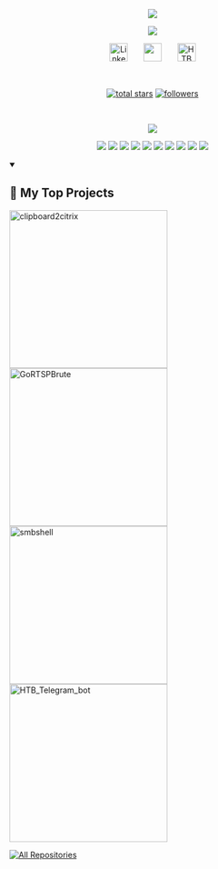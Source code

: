 <p align="center">
  <a href="https://github.com/vpanal">
    <img src="https://readme-typing-svg.demolab.com/?lines=vpanal&font=Fira%20Code&center=true&width=440&height=45&color=f75c7e&vCenter=true&pause=1000&size=22" /></a>
</p>

<p align="center">
  <!-- Typing SVG for hacker profile -->
  <a href="https://github.com/vpanal">
    <img src="https://readme-typing-svg.demolab.com/?lines=Pentester;%20Red%20Team%20Ops;%20Hacker%20&%20Developer;%20Always%20learning%20new%20things&font=Fira%20Code&center=true&width=440&height=45&color=f75c7e&vCenter=true&pause=1000&size=22" />
  </a>
</p>

<!-- Social icons section -->
<p align="center">
  <a href="https://www.linkedin.com/in/vpanal/"><img width="32px" alt="LinkedIn" title="LinkedIn" src="https://i.imgur.com/yRpa1dQ.png"/></a>
  &#8287;&#8287;&#8287;&#8287;&#8287;
  <a href="https://discord.gg/vpmpwn" alt="Discord" title="Discord"><img width="32px" src="https://i.imgur.com/OViZO8J.png"/></a>
  &#8287;&#8287;&#8287;&#8287;&#8287;
  <a href="https://app.hackthebox.com/profile/534714"><img width="32px" alt="HTB" title="HTB" src="https://encrypted-tbn0.gstatic.com/images?q=tbn:ANd9GcRjDzxlNL92ntRTBI1IUwhxyAj7Ybk1mkW5AA&s"></a>
</p>

<br/>

<!-- Social badges section -->
<p align="center">
  <a href="https://github.com/vpanal?tab=repositories&sort=stargazers">
    <img alt="total stars" title="Total stars on GitHub" src="https://custom-icon-badges.demolab.com/github/stars/vpanal?color=55960c&style=for-the-badge&labelColor=488207&logo=star"/></a>
  <a href="https://github.com/vpanal?tab=followers">
    <img alt="followers" title="Follow me on Github" src="https://custom-icon-badges.demolab.com/github/followers/vpanal?color=236ad3&labelColor=1155ba&style=for-the-badge&logo=person-add&label=Follow&logoColor=white"/></a>
</p>

<br/>

<p align="center">
  <a href="https://github.com/vpanal">
    <img src="https://readme-typing-svg.demolab.com/?lines=Tech%20Stats&font=Fira%20Code&center=true&width=440&height=45&color=f75c7e&vCenter=true&pause=1000&size=22" />
  </a>
</p>

<p align="center">
  <img src="https://img.shields.io/badge/Python-3776AB?style=flat&logo=python&logoColor=white" />
    <img src="https://img.shields.io/badge/Go-00ADD8?style=flat&logo=go&logoColor=white" />
  <img src="https://img.shields.io/badge/PHP-777BB4?style=flat&logo=php&logoColor=white" /> 
  <img src="https://img.shields.io/badge/SQL-4479A1?style=flat&logo=postgresql&logoColor=white" />
  <img src="https://img.shields.io/badge/NoSQL-black?style=flat&logo=nosql&logoColor=white" />
  <img src="https://img.shields.io/badge/Docker-2496ED?style=flat&logo=docker&logoColor=white" />
  <img src="https://img.shields.io/badge/Kubernetes-326CE5?style=flat&logo=kubernetes&logoColor=white" />
    <img src="https://img.shields.io/badge/Bash-4EAA25?style=flat&logo=gnu-bash&logoColor=white" />
  <img src="https://img.shields.io/badge/Batch-2E8B57?style=flat&logo=windows&logoColor=white" />
  <img src="https://img.shields.io/badge/PowerShell-5391FE?style=flat&logo=powershell&logoColor=white" />
</p>


<details open> 
  <summary><h2>🌠 My Top Projects</h2></summary>

  <p align="left">
    <a href="https://github.com/vpanal/clipboard2citrix"><img width="278" src="https://github-readme-stats.vercel.app/api/pin/?username=vpanal&repo=clipboard2citrix&theme=react&bg_color=1F222E&title_color=F85D7F&hide_border=true&icon_color=F8D866" alt="clipboard2citrix"></a>
    <a href="https://github.com/vpanal/GoRTSPBrute"><img width="278" src="https://github-readme-stats.vercel.app/api/pin/?username=vpanal&repo=GoRTSPBrute&theme=react&bg_color=1F222E&title_color=F85D7F&hide_border=true&icon_color=F8D866" alt="GoRTSPBrute"></a>
    <a href="https://github.com/vpanal/smbshell"><img width="278" src="https://github-readme-stats.vercel.app/api/pin/?username=vpanal&repo=smbshell&theme=react&bg_color=1F222E&title_color=F85D7F&hide_border=true&icon_color=F8D866" alt="smbshell"></a>
    <a href="https://github.com/vpanal/HTB_Telegram_bot"><img width="278" src="https://github-readme-stats.vercel.app/api/pin/?username=vpanal&repo=HTB_Telegram_bot&theme=react&bg_color=1F222E&title_color=F85D7F&hide_border=true&icon_color=F8D866" alt="HTB_Telegram_bot"></a>
  </p>

  <a href="https://github.com/vpanal?tab=repositories&sort=stargazers"><img alt="All Repositories" title="All Repositories" src="https://custom-icon-badges.demolab.com/badge/-Click%20Here%20For%20All%20My%20Repos-1F222E?style=for-the-badge&logoColor=white&logo=repo"/></a>
</details>

